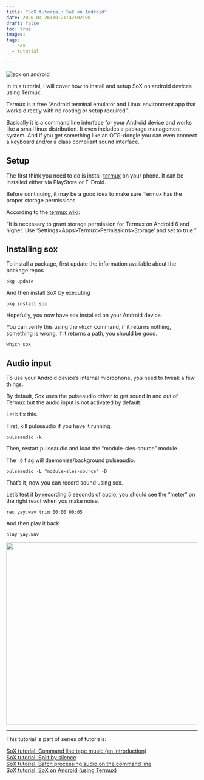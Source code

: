 ```yaml
---
title: "SoX tutorial: SoX on Android"
date: 2020-04-26T10:21:42+02:00
draft: false
toc: true
images:
tags:
  - sox
  - tutorial

---
```


![sox on android](/img/small/sox-android-2.jpg)

In this tutorial, I will cover how to install and setup SoX on android devices using Termux.

Termux is a free &#8220;Android terminal emulator and Linux environment app that works directly with no rooting or setup required&#8221;.

Basically it is a command line interface for your Android device and works like a small linux distribution. It even includes a package management system. And if you get something like an OTG-dongle you can even connect a keyboard and/or a class compliant sound interface.

## Setup

The first think you need to do is install [termux][1] on your phone. It can be installed either via PlayStore or F-Droid.

Before continuing, it may be a good idea to make sure Termux has the proper storage permissions.

According to the [termux wiki][2]:
  
&#8220;It is necessary to grant storage permission for Termux on Android 6 and higher. Use &#8216;Settings>Apps>Termux>Permissions>Storage&#8217; and set to true.&#8221;

## Installing sox

To install a package, first update the information available about the package repos

    pkg update
    

And then install SoX by executing

    pkg install sox
    

Hopefully, you now have sox installed on your Android device.
  
You can verify this using the `which` command, if it returns nothing, something is wrong, if it returns a path, you should be good.

    which sox
    

## Audio input

To use your Android device&#8217;s internal microphone, you need to tweak a few things.

By default, Sox uses the pulseaudio driver to get sound in and out of Termux but the audio input is not activated by default.

Let&#8217;s fix this.

First, kill pulseaudio if you have it running.

    pulseaudio -k
    

Then, restart pulseaudio and load the &#8220;module-sles-source&#8221; module.

The `-D` flag will daemonise/background pulseaudio.

    pulseaudio -L "module-sles-source" -D
    

That&#8217;s it, now you can record sound using sox.

Let&#8217;s test it by recording 5 seconds of audio, you should see the &#8220;meter&#8221; on the right react when you make noise.

    rec yay.wav trim 00:00 00:05
    

And then play it back

    play yay.wav
    

[<img class="alignnone size-large wp-image-847" src="https://www.madskjeldgaard.dk/wp-content/uploads/2020/03/IMG_2430-1024x768.jpg" alt="" width="640" height="480" srcset="https://www.madskjeldgaard.dk/wp-content/uploads/2020/03/IMG_2430-1024x768.jpg 1024w, https://www.madskjeldgaard.dk/wp-content/uploads/2020/03/IMG_2430-300x225.jpg 300w, https://www.madskjeldgaard.dk/wp-content/uploads/2020/03/IMG_2430-768x576.jpg 768w, https://www.madskjeldgaard.dk/wp-content/uploads/2020/03/IMG_2430-1536x1152.jpg 1536w, https://www.madskjeldgaard.dk/wp-content/uploads/2020/03/IMG_2430.jpg 2000w" sizes="(max-width: 640px) 100vw, 640px" />][3]

* * *

This tutorial is part of series of tutorials:

<div class="display-posts-listing">
  <div class="listing-item">
    <span class="dps-portfolio-list-item"><a class="dps-title entry-title" id="no-decoration" href="https://www.madskjeldgaard.dk/sox-tutorial-command-line-tape-music-an-introduction/">SoX tutorial: Command line tape music (an introduction)</a></span>
  </div>
  
  <div class="listing-item">
    <span class="dps-portfolio-list-item"><a class="dps-title entry-title" id="no-decoration" href="https://www.madskjeldgaard.dk/sox-tutorial-split-by-silence/">SoX tutorial: Split by silence</a></span>
  </div>
  
  <div class="listing-item">
    <span class="dps-portfolio-list-item"><a class="dps-title entry-title" id="no-decoration" href="https://www.madskjeldgaard.dk/sox-tutorial-batch-processing-audio-on-the-command-line/">SoX tutorial: Batch processing audio on the command line</a></span>
  </div>
  
  <div class="listing-item">
    <span class="dps-portfolio-list-item"><a class="dps-title entry-title" id="no-decoration" href="https://www.madskjeldgaard.dk/sox-tutorial-using-sox-on-android-using-termux/">SoX tutorial: SoX on Android (using Termux)</a></span>
  </div>
</div>

&nbsp;

 [1]: https://termux.com/
 [2]: https://wiki.termux.com/wiki/Termux-setup-storage
 [3]: https://www.madskjeldgaard.dk/wp-content/uploads/2020/03/IMG_2430.jpg
